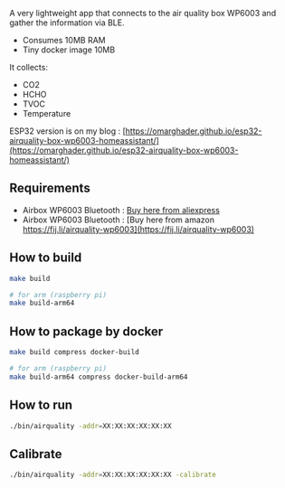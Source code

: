A very lightweight app that connects to the air quality box WP6003 and gather the information via BLE.

- Consumes 10MB RAM
- Tiny docker image 10MB

It collects:

- CO2
- HCHO
- TVOC
- Temperature

ESP32 version is on my blog : [https://omarghader.github.io/esp32-airquality-box-wp6003-homeassistant/](https://omarghader.github.io/esp32-airquality-box-wp6003-homeassistant/)

## Requirements

- Airbox WP6003 Bluetooth : [Buy here from aliexpress](https://s.click.aliexpress.com/e/_AMEXyX)
- Airbox WP6003 Bluetooth : [Buy here from amazon https://fij.li/airquality-wp6003](https://fij.li/airquality-wp6003)

## How to build

```sh
make build

# for arm (raspberry pi)
make build-arm64
```

## How to package by docker

```sh
make build compress docker-build

# for arm (raspberry pi)
make build-arm64 compress docker-build-arm64
```

## How to run

```sh
./bin/airquality -addr=XX:XX:XX:XX:XX:XX
```

## Calibrate

```sh
./bin/airquality -addr=XX:XX:XX:XX:XX:XX -calibrate
```
